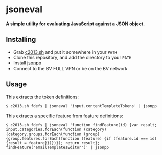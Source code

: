 # jsoneval

**A simple utility for evaluating JavaScript against a JSON object.**

## Installing

* Grab [c2013.sh](https://dev.bazaarvoice.com/svn/scratch/users/rmorgan/scripts/c2013.sh) and put it somewhere in your `PATH`
* Clone this repository, and add the directory to your `PATH`
* Install [jsonpp](https://github.com/jmhodges/jsonpp)
* Connect to the BV FULL VPN or be on the BV network

## Usage

This extracts the token definitions:

	$ c2013.sh fdefs | jsoneval 'input.contentTemplateTokens' | jsonpp
 

This extracts a specific feature from feature definitions:

	$ c2013.sh fdefs | jsoneval 'function findFeature(id) {var result; input.categories.forEach(function (category) {category.groups.forEach(function (group) {group.features.forEach(function (feature) {if (feature.id === id) {result = feature}})})}); return result}; findFeature("emailTemplatesEditor")' | jsonpp
